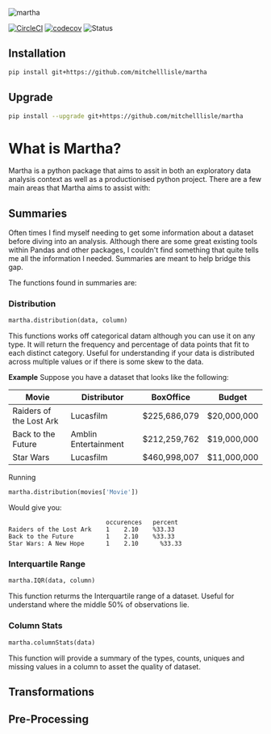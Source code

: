 ![martha](https://user-images.githubusercontent.com/18128531/38394881-8b12db68-3973-11e8-93f5-145701744ca9.png)

[![CircleCI](https://circleci.com/gh/mitchelllisle/martha.svg?style=svg)](https://circleci.com/gh/mitchelllisle/martha)
[![codecov](https://codecov.io/gh/mitchelllisle/martha/branch/master/graph/badge.svg)](https://codecov.io/gh/mitchelllisle/martha)
![Status](https://img.shields.io/badge/status-alpha-red.svg)

## Installation
```bash
pip install git+https://github.com/mitchelllisle/martha
```
## Upgrade
```bash
pip install --upgrade git+https://github.com/mitchelllisle/martha
```

# What is Martha?
Martha is a python package that aims to assit in both an exploratory data analysis context as well as a productionised python project. There are a few main areas that Martha aims to assist with:

## Summaries
Often times I find myself needing to get some information about a dataset before diving into an analysis. Although there are some great existing tools within Pandas and other packages, I couldn't find something that quite tells me all the information I needed. Summaries are meant to help bridge this gap.

The functions found in summaries are:

### Distribution
```python
martha.distribution(data, column)
```
This functions works off categorical datam although you can use it on any type. It will return the frequency and percentage of data points that fit to each distinct category. Useful for understanding if your data is distributed across multiple values or if there is some skew to the data.

**Example**
Suppose you have a dataset that looks like the following:

| Movie                   	| Distributor          	| BoxOffice    	| Budget      	|
|-------------------------	|----------------------	|--------------	|-------------	|
| Raiders of the Lost Ark 	| Lucasfilm            	| $225,686,079 	| $20,000,000 	|
| Back to the Future      	| Amblin Entertainment 	| $212,259,762 	| $19,000,000 	|
| Star Wars               	| Lucasfilm            	| $460,998,007 	| $11,000,000 	|

Running 
```python
martha.distribution(movies['Movie'])
```
Would give you:
```
                           occurences	percent
Raiders of the Lost Ark	   1	2.10    %33.33
Back to the Future         1	2.10    %33.33
Star Wars: A New Hope      1	2.10	  %33.33
```

### Interquartile Range
```python
martha.IQR(data, column)
```
This function returms the Interquartile range of a dataset. Useful for understand where the middle 50% of observations lie.

### Column Stats
```python
martha.columnStats(data)
```
This function will provide a summary of the types, counts, uniques and missing values in a column to asset the quality of dataset.


## Transformations

## Pre-Processing
